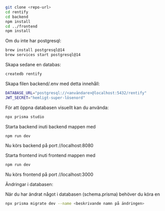 ```bash
git clone <repo-url>
cd rentify
cd backend
npm install
cd ../frontend
npm install
```

Om du inte har postgresql:

```bash
brew install postgresql@14
brew services start postgresql@14
```

Skapa sedane en databas:
```bash
createdb rentify
```
Skapa filen backend/.env med detta innehåll:

```bash
DATABASE_URL="postgresql://<användare>@localhost:5432/rentify"
JWT_SECRET="hemligt-super-lösenord"
```

För att öppna databasen visuellt kan du använda:
```bash
npx prisma studio
```
Starta backend inuti backend mappen med 
```bash
npm run dev
```
Nu körs backend på port
//localhost:8080

Starta frontend inuti frontend mappen med 
```bash
npm run dev
```
Nu körs frontend på port
//localhost:3000

Ändringar i databasen:

När du har ändrat något i databasen (schema.prisma) behöver du köra en 

```bash
npx prisma migrate dev --name <beskrivande namn på ändringen>
```




